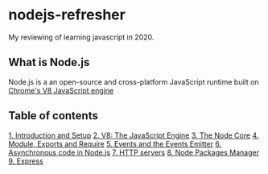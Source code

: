 # nodejs-refresher

My reviewing of learning javascript in 2020.

## What is Node.js

Node.js is a an open-source and cross-platform JavaScript runtime built on [Chrome's V8 JavaScript engine](https://v8.dev/)

## Table of contents

[1. Introduction and Setup](https://github.com/xeusteerapat/nodejs-refresher/tree/master/01_Introduction)
[2. V8: The JavaScript Engine](https://github.com/xeusteerapat/nodejs-refresher/tree/master/02_V8_Javascript_Engine)
[3. The Node Core](https://github.com/xeusteerapat/nodejs-refresher/tree/master/03_Node_Core)
[4. Module, Exports and Require](https://github.com/xeusteerapat/nodejs-refresher/tree/master/04_Module)
[5. Events and the Events Emitter](https://github.com/xeusteerapat/nodejs-refresher/tree/master/05_Events_Emitter)
[6. Asynchronous code in Node.js](https://github.com/xeusteerapat/nodejs-refresher/tree/master/06_Asynchronous_Code)
[7. HTTP servers](https://github.com/xeusteerapat/nodejs-refresher/tree/master/07_HTTP_Servers)
[8. Node Packages Manager](https://github.com/xeusteerapat/nodejs-refresher/tree/master/08_NPM)
[9. Express](https://github.com/xeusteerapat/nodejs-refresher/tree/master/09_Express)

